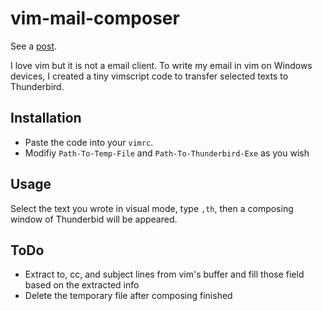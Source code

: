 # vim-mail-composer

See a [post](https://bakedroy.github.io/2020/09/28/ComposeMailFromVim.html).

I love vim but it is not a email client. To write my email in vim on Windows devices, I created a tiny vimscript code to transfer selected texts to Thunderbird. 

## Installation

- Paste the code into your `vimrc`.
- Modifiy `Path-To-Temp-File` and `Path-To-Thunderbird-Exe` as you wish

## Usage

Select the text you wrote in visual mode, type `,th`, then a composing window of Thunderbid will be appeared.

## ToDo

- Extract to, cc, and subject lines from vim's buffer and fill those field based on the extracted info
- Delete the temporary file after composing finished
